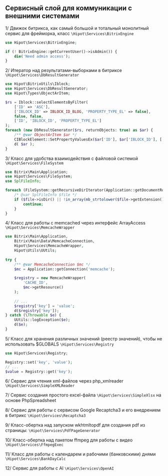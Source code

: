 ## Сервисный слой для коммуникации с внешними системами

1/ Движок битрикса, как самый большой и тотальный монолитный сервис для фрейморка, класс 
<code>\Hipot\Services\BitrixEngine</code>

```php
use Hipot\Services\BitrixEngine;

if (! BitrixEngine::getCurrentUser()->isAdmin()) {
    die('Need admin access');
}
```

2/ Итератор над результатами-выборками в битриксе
<code>\Hipot\Services\DbResultGenerator</code>

```php
use Hipot\BitrixUtils\Iblock;
use Hipot\Services\DbResultGenerator;
use Hipot\Types\ObjectArItem;

$rs = Iblock::selectElementsByFilter(
    ['ID' => 'ASC'], 
    ['IBLOCK_ID' => IBLOCK_ID_BLOG, 'PROPERTY_TYPE_EL' => false], 
    false, false,
    ['ID', 'IBLOCK_ID', 'PROPERTY_TYPE_EL']
);
foreach (new DbResultGenerator($rs, returnObjects: true) as $ar) {
    /** @var ObjectArItem $ar */
    CIBlockElement::SetPropertyValuesEx($ar['ID'], $ar['IBLOCK_ID'], ['TYPE_EL' => 209887]); // Articles
    d( $ar );
}
```

3/ Класс для удобства взаимодействия с файловой системой 
<code>\Hipot\Services\FileSystem</code>

```php
use Bitrix\Main\Application;
use Hipot\Services\FileSystem;
use SplFileInfo;

foreach (FileSystem::getRecursiveDirIterator(Application::getDocumentRoot() . $dirToCheck) as $file) {
    /* @var SplFileInfo $file */
    if ($file->isDir() || !in_array(mb_strtolower($file->getExtension()), ['jpg', 'jpeg', 'png', 'pdf', 'docx', 'pptx'])) {
        continue;
    }
}
```

4/ Класс для работы с memcached через интерфейс ArrayAccess
<code>\Hipot\Services\MemcacheWrapper</code>

```php
use Bitrix\Main\Application,
    Bitrix\Main\Data\MemcacheConnection,
    Hipot\Services\MemcacheWrapper,
    Hipot\Utils\UUtils;	
	
try {
    /** @var MemcacheConnection $mc */
    $mc = Application::getConnection('memcache');

    $registry = new MemcacheWrapper(
        'CACHE_ID',
        $mc->getResource()
    );
    
    // ...    
    $registry['key'] = 'value';
    d($registry['key']);
} catch (\Throwable $e) {
    UUtils::logException($e);
    d($e);
}
```

5/ Класс для хранения различных значений (реестр значений), чтобы не использовать $GLOBALS 
<code>\Hipot\Services\Registry</code>

```php
use Hipot\Services\Registry;

Registry::set('key', 'value');
// ...
$value = Registry::get('key');
```

6/ Сервис для чтения xml-файлов через php_xmlreader
<code>\Hipot\Services\SimpleXMLReader</code>

7/ Сервис создания простого excel-файла <code>\Hipot\Services\SimpleXlsx</code> на основе PhpSpreadsheet

8/ Сервис для работы с сервисом Google Recaptcha3 и его внедрением в битрикс
<code>\Hipot\Services\Recaptcha3</code>

9/ Класс-обертка над запуском wkhtmltopdf для создания pdf из страницы:
<code>\Hipot\Services\PdfPageGenerator</code>

10/ Класс-обертка над пакетом ffmpeg для работы с видео
<code>\Hipot\Services\FfmpegExec</code>

11/ Класс для работы с календарем и рабочими (банковскими) днями
<code>\Hipot\Services\BankDayCalc</code>

12/ Сервис для работы с AI <code>\Hipot\Services\OpenAI</code>